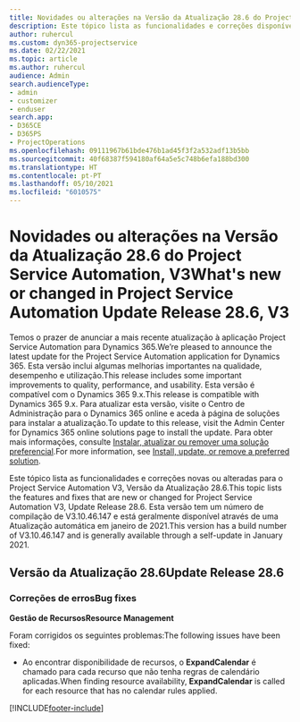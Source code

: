 ```yaml
---
title: Novidades ou alterações na Versão da Atualização 28.6 do Project Service Automation Hotfix, V3
description: Este tópico lista as funcionalidades e correções disponíveis no Project Service Automation V3, Versão da Atualização 28.6, Hotfix, V3.
author: ruhercul
ms.custom: dyn365-projectservice
ms.date: 02/22/2021
ms.topic: article
ms.author: ruhercul
audience: Admin
search.audienceType:
- admin
- customizer
- enduser
search.app:
- D365CE
- D365PS
- ProjectOperations
ms.openlocfilehash: 09111967b61bde476b1ad45f3f2a532adf13b5bb
ms.sourcegitcommit: 40f68387f594180af64a5e5c748b6efa188bd300
ms.translationtype: HT
ms.contentlocale: pt-PT
ms.lasthandoff: 05/10/2021
ms.locfileid: "6010575"
---
```

# <a name="whats-new-or-changed-in-project-service-automation-update-release-286-v3"></a><span data-ttu-id="8c742-103">Novidades ou alterações na Versão da Atualização 28.6 do Project Service Automation, V3</span><span class="sxs-lookup"><span data-stu-id="8c742-103">What's new or changed in Project Service Automation Update Release 28.6, V3</span></span>

<span data-ttu-id="8c742-104">Temos o prazer de anunciar a mais recente atualização à aplicação Project Service Automation para Dynamics 365.</span><span class="sxs-lookup"><span data-stu-id="8c742-104">We’re pleased to announce the latest update for the Project Service Automation application for Dynamics 365.</span></span> <span data-ttu-id="8c742-105">Esta versão inclui algumas melhorias importantes na qualidade, desempenho e utilização.</span><span class="sxs-lookup"><span data-stu-id="8c742-105">This release includes some important improvements to quality, performance, and usability.</span></span> <span data-ttu-id="8c742-106">Esta versão é compatível com o Dynamics 365 9.x.</span><span class="sxs-lookup"><span data-stu-id="8c742-106">This release is compatible with Dynamics 365 9.x.</span></span> <span data-ttu-id="8c742-107">Para atualizar esta versão, visite o Centro de Administração para o Dynamics 365 online e aceda à página de soluções para instalar a atualização.</span><span class="sxs-lookup"><span data-stu-id="8c742-107">To update to this release, visit the Admin Center for Dynamics 365 online solutions page to install the update.</span></span> <span data-ttu-id="8c742-108">Para obter mais informações, consulte [Instalar, atualizar ou remover uma solução preferencial](/power-platform/admin/install-remove-preferred-solution).</span><span class="sxs-lookup"><span data-stu-id="8c742-108">For more information, see [Install, update, or remove a preferred solution](/power-platform/admin/install-remove-preferred-solution).</span></span>

<span data-ttu-id="8c742-109">Este tópico lista as funcionalidades e correções novas ou alteradas para o Project Service Automation V3, Versão da Atualização 28.6.</span><span class="sxs-lookup"><span data-stu-id="8c742-109">This topic lists the features and fixes that are new or changed for Project Service Automation V3, Update Release 28.6.</span></span> <span data-ttu-id="8c742-110">Esta versão tem um número de compilação de V3.10.46.147 e está geralmente disponível através de uma Atualização automática em janeiro de 2021.</span><span class="sxs-lookup"><span data-stu-id="8c742-110">This version has a build number of V3.10.46.147 and is generally available through a self-update in January 2021.</span></span>

## <a name="update-release-286"></a><span data-ttu-id="8c742-111">Versão da Atualização 28.6</span><span class="sxs-lookup"><span data-stu-id="8c742-111">Update Release 28.6</span></span>

### <a name="bug-fixes"></a><span data-ttu-id="8c742-112">Correções de erros</span><span class="sxs-lookup"><span data-stu-id="8c742-112">Bug fixes</span></span>


<span data-ttu-id="8c742-113">**Gestão de Recursos**</span><span class="sxs-lookup"><span data-stu-id="8c742-113">**Resource Management**</span></span>

<span data-ttu-id="8c742-114">Foram corrigidos os seguintes problemas:</span><span class="sxs-lookup"><span data-stu-id="8c742-114">The following issues have been fixed:</span></span>

- <span data-ttu-id="8c742-115">Ao encontrar disponibilidade de recursos, o **ExpandCalendar** é chamado para cada recurso que não tenha regras de calendário aplicadas.</span><span class="sxs-lookup"><span data-stu-id="8c742-115">When finding resource availability, **ExpandCalendar** is called for each resource that has no calendar rules applied.</span></span>


[!INCLUDE[footer-include](../includes/footer-banner.md)]
